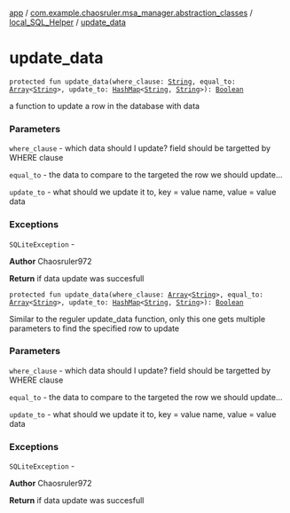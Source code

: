 [app](../../index.md) / [com.example.chaosruler.msa_manager.abstraction_classes](../index.md) / [local_SQL_Helper](index.md) / [update_data](.)

# update_data

`protected fun update_data(where_clause: `[`String`](https://kotlinlang.org/api/latest/jvm/stdlib/kotlin/-string/index.html)`, equal_to: `[`Array`](https://kotlinlang.org/api/latest/jvm/stdlib/kotlin/-array/index.html)`<`[`String`](https://kotlinlang.org/api/latest/jvm/stdlib/kotlin/-string/index.html)`>, update_to: `[`HashMap`](https://kotlinlang.org/api/latest/jvm/stdlib/kotlin.collections/-hash-map/index.html)`<`[`String`](https://kotlinlang.org/api/latest/jvm/stdlib/kotlin/-string/index.html)`, `[`String`](https://kotlinlang.org/api/latest/jvm/stdlib/kotlin/-string/index.html)`>): `[`Boolean`](https://kotlinlang.org/api/latest/jvm/stdlib/kotlin/-boolean/index.html)

a function to update a row in the database with data

### Parameters

`where_clause` - which data should I update? field should be targetted by WHERE clause

`equal_to` - the data to compare to the targeted the row we should update...

`update_to` - what should we update it to, key = value name, value = value data

### Exceptions

`SQLiteException` -

**Author**
Chaosruler972

**Return**
if data update was succesfull

`protected fun update_data(where_clause: `[`Array`](https://kotlinlang.org/api/latest/jvm/stdlib/kotlin/-array/index.html)`<`[`String`](https://kotlinlang.org/api/latest/jvm/stdlib/kotlin/-string/index.html)`>, equal_to: `[`Array`](https://kotlinlang.org/api/latest/jvm/stdlib/kotlin/-array/index.html)`<`[`String`](https://kotlinlang.org/api/latest/jvm/stdlib/kotlin/-string/index.html)`>, update_to: `[`HashMap`](https://kotlinlang.org/api/latest/jvm/stdlib/kotlin.collections/-hash-map/index.html)`<`[`String`](https://kotlinlang.org/api/latest/jvm/stdlib/kotlin/-string/index.html)`, `[`String`](https://kotlinlang.org/api/latest/jvm/stdlib/kotlin/-string/index.html)`>): `[`Boolean`](https://kotlinlang.org/api/latest/jvm/stdlib/kotlin/-boolean/index.html)

Similar to the reguler update_data function, only this one gets multiple parameters to find the specified row to update

### Parameters

`where_clause` - which data should I update? field should be targetted by WHERE clause

`equal_to` - the data to compare to the targeted the row we should update...

`update_to` - what should we update it to, key = value name, value = value data

### Exceptions

`SQLiteException` -

**Author**
Chaosruler972

**Return**
if data update was succesfull


